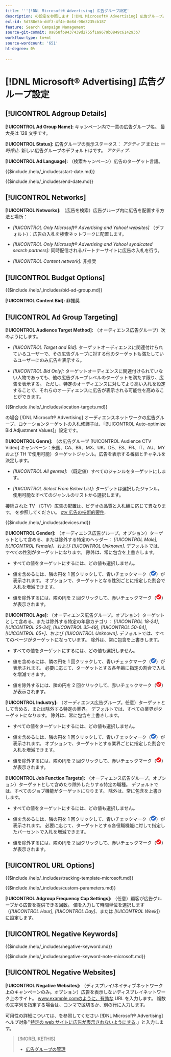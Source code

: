 ```yaml
---
title: '''[!DNL Microsoft® Advertising] 広告グループ設定'
description: の設定を参照します [!DNL Microsoft® Advertising] 広告グループ。
exl-id: 5d788e5b-ddf3-4f4e-8e8d-98e3235cb187
feature: Search Campaign Management
source-git-commit: 0a858fb9437439d2755f1a9679b0849c614293b7
workflow-type: tm+mt
source-wordcount: '651'
ht-degree: 0%

---
```


# [!DNL Microsoft® Advertising] 広告グループ設定

## [!UICONTROL Adgroup Details]

**[!UICONTROL Ad Group Name]:** キャンペーン内で一意の広告グループ名。 最大長は 128 文字です。

**[!UICONTROL Status]:** 広告グループの表示ステータス： *アクティブ* または *一時停止*. 新しい広告グループのデフォルトはです。 *アクティブ*.

**[!UICONTROL Ad Language]:** （検索キャンペーン）広告のターゲット言語。

<!-- **[!UICONTROL Start Date]:** -->

{{$include /help/_includes/start-date.md}}

<!-- **[!UICONTROL End Date]:** -->

{{$include /help/_includes/end-date.md}}

## [!UICONTROL Networks]

**[!UICONTROL Networks]:** （広告を検索）広告グループ内に広告を配置する方法と場所：

* *[!UICONTROL Only Microsoft® Advertising and Yahoo! websites]* （デフォルト）：広告の入札を検索ネットワークに配置します。

* *[!UICONTROL Only Microsoft® Advertising and Yahoo! syndicated search partners]:* 同時配信されるパートナーサイトに広告の入札を行う。

* *[!UICONTROL Content network]:* 非推奨

## [!UICONTROL Budget Options]

<!-- **[!UICONTROL Bid]:** -->

{{$include /help/_includes/bid-ad-group.md}}

**[!UICONTROL Content Bid]:** 非推奨

## [!UICONTROL Ad Group Targeting]

**[!UICONTROL Audience Target Method]:** （オーディエンス広告グループ）次のようにします。

* *[!UICONTROL Target and Bid]:* ターゲットオーディエンスに関連付けられているユーザーで、その広告グループに対する他のターゲットも満たしているユーザーにのみ広告を表示する。

* *[!UICONTROL Bid Only]:* ターゲットオーディエンスに関連付けられていない人物であっても、他の広告グループレベルのターゲットを満たす限り、広告を表示する。 ただし、特定のオーディエンスに対してより高い入札を設定することで、それらのオーディエンスに広告が表示される可能性を高めることができます。

<!-- **[!UICONTROL Location Target]:** -->

{{$include /help/_includes/location-targets.md}}

の場合 [!DNL Microsoft® Advertising] オーディエンスネットワークの広告グループ、ロケーションターゲットの入札修飾子は、「[!UICONTROL Auto-optimize Bid Adjustment Values]」設定です。

**[!UICONTROL Genre]:** （の広告グループ [!UICONTROL Audience CTV Video] キャンペーン：米国、CA、BR、MX、UK、DE、ES、FR、IT、AU、MY および TH で使用可能<!-- Should that go in the campaign sub-type description instead, or is this applicable for this feature only? -->）ターゲットジャンル。広告を表示する番組とチャネルを決定します。

* *[!UICONTROL All genres]:* （既定値）すべてのジャンルをターゲットにします。

* *[!UICONTROL Select From Below List]:* ターゲットは選択したジャンル。 使用可能なすべてのジャンルのリストから選択します。

接続された TV （CTV）広告の配置は、ビデオの品質と入札額に応じて異なります。 を参照してください。 [ctv 広告の技術的要件](https://help.ads.microsoft.com/#apex/ads/en/60102/0/#TechnicalRequirements).

<!-- **[!UICONTROL Devices]:** -->

{{$include /help/_includes/devices.md}}

**[!UICONTROL Gender]:** （オーディエンス広告グループ。オプション）ターゲットとして含める、または除外する特定のヘッダー： *[!UICONTROL Male]*, *[!UICONTROL Female]*、および *[!UICONTROL Unknown]*. デフォルトでは、すべての性別がターゲットになります。 除外は、常に包含を上書きします。

* すべての値をターゲットにするには、どの値も選択しません。

* 値を含めるには、隣の円を 1 回クリックして、青いチェックマーク（![次を含める](/help/search-social-commerce/assets/include.png "次を含める")）が表示されます。 オプションで、ターゲットとなる性別ごとに指定した割合で入札を増減できます。

* 値を除外するには、隣の円を 2 回クリックして、赤いチェックマーク（![除外](/help/search-social-commerce/assets/exclude.png "除外")）が表示されます。

**[!UICONTROL Age]:** （オーディエンス広告グループ。オプション）ターゲットとして含める、または除外する特定の年齢カテゴリ： *[!UICONTROL 18-24]*, *[!UICONTROL 25-34]*, *[!UICONTROL 35-49]*, *[!UICONTROL 50-64]*, *[!UICONTROL 65+]*、および *[!UICONTROL Unknown]*. デフォルトでは、すべてのページがターゲットになっています。 除外は、常に包含を上書きします。

* すべての値をターゲットにするには、どの値も選択しません。

* 値を含めるには、隣の円を 1 回クリックして、青いチェックマーク（![次を含める](/help/search-social-commerce/assets/include.png "次を含める")）が表示されます。 必要に応じて、ターゲットとする各年齢に指定の割合で入札を増減できます。

* 値を除外するには、隣の円を 2 回クリックして、赤いチェックマーク（![除外](/help/search-social-commerce/assets/exclude.png "除外")）が表示されます。

**[!UICONTROL Industry]:** （オーディエンス広告グループ。任意）ターゲットとして含める、または除外する特定の業界。 デフォルトでは、すべての業界がターゲットになります。 除外は、常に包含を上書きします。

* すべての値をターゲットにするには、どの値も選択しません。

* 値を含めるには、隣の円を 1 回クリックして、青いチェックマーク（![次を含める](/help/search-social-commerce/assets/include.png "次を含める")）が表示されます。 オプションで、ターゲットとする業界ごとに指定した割合で入札を増減できます。

* 値を除外するには、隣の円を 2 回クリックして、赤いチェックマーク（![除外](/help/search-social-commerce/assets/exclude.png "除外")）が表示されます。

**[!UICONTROL Job Function Targets]:** （オーディエンス広告グループ。オプション）ターゲットとして含めたり除外したりする特定の職種。 デフォルトでは、すべてのジョブ機能がターゲットになります。 除外は、常に包含を上書きします。

* すべての値をターゲットにするには、どの値も選択しません。

* 値を含めるには、隣の円を 1 回クリックして、青いチェックマーク（![次を含める](/help/search-social-commerce/assets/include.png "次を含める")）が表示されます。 必要に応じて、ターゲットとする各役職機能に対して指定したパーセントで入札を増減できます。

* 値を除外するには、隣の円を 2 回クリックして、赤いチェックマーク（![除外](/help/search-social-commerce/assets/exclude.png "除外")）が表示されます。

## [!UICONTROL URL Options]

<!-- **[!UICONTROL Tracking Template]:** -->

{{$include /help/_includes/tracking-template-microsoft.md}}

<!-- **[!UICONTROL Custom Parameters]:** -->

{{$include /help/_includes/custom-parameters.md}}

**[!UICONTROL Adgroup Frequency Cap Settings]:** （任意）顧客が広告グループから広告を提供できる回数。 値を入力して時間単位を選択します（*[!UICONTROL Hour]*, *[!UICONTROL Day]*、または *[!UICONTROL Week]*）に設定します。

## [!UICONTROL Negative Keywords]

<!-- **[!UICONTROL Negative Keywords]:** -->

{{$include /help/_includes/negative-keyword.md}}

<!-- Note for **[!UICONTROL Negative Keywords]:** -->

{{$include /help/_includes/negative-keyword-note-microsoft.md}}

## [!UICONTROL Negative Websites]

**[!UICONTROL Negative Websites]:** （ディスプレイ/ネイティブネットワーク上のキャンペーンのみ。オプション）広告を表示しないディスプレイネットワーク上のサイト。 www.example.comのように、有効な URL を入力します。 複数の文字列を指定する場合は、コンマで区切るか、別の行に入力します。

可用性の詳細については、を参照してください [!DNL Microsoft® Advertising] ヘルプ対象&#39;&#39;[特定の web サイトに広告が表示されないようにする](https://help.ads.microsoft.com/#apex/bae/en/14061/0).」と入力します。

>[!MORELIKETHIS]
>
>* [広告グループの管理](/help/search-social-commerce/campaign-management/campaigns/ad-group-manage.md)
